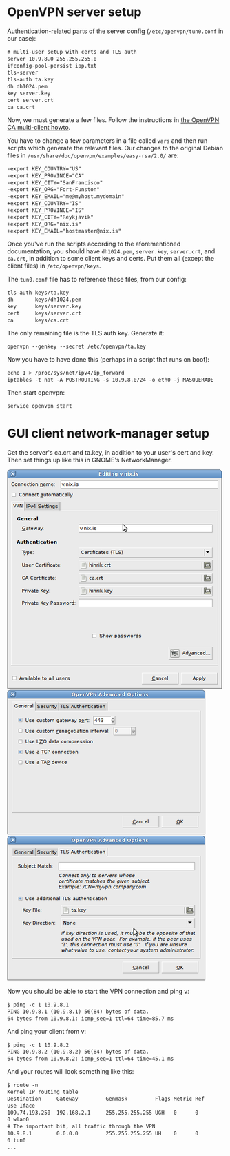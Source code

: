 # OpenVPN server setup

Authentication-related parts of the server config
(`/etc/openvpn/tun0.conf` in our case):

    # multi-user setup with certs and TLS auth
    server 10.9.8.0 255.255.255.0
    ifconfig-pool-persist ipp.txt
    tls-server
    tls-auth ta.key
    dh dh1024.pem
    key server.key
    cert server.crt
    ca ca.crt

Now, we must generate a few files. Follow the instructions in
[the OpenVPN CA multi-client howto](http://openvpn.net/index.php/open-source/documentation/howto.html#pki).

You have to change a few parameters in a file called `vars` and then
run scripts which generate the relevant files. Our changes to the
original Debian files in
`/usr/share/doc/openvpn/examples/easy-rsa/2.0/` are:
    
    -export KEY_COUNTRY="US"
    -export KEY_PROVINCE="CA"
    -export KEY_CITY="SanFrancisco"
    -export KEY_ORG="Fort-Funston"
    -export KEY_EMAIL="me@myhost.mydomain"
    +export KEY_COUNTRY="IS"
    +export KEY_PROVINCE="IS"
    +export KEY_CITY="Reykjavik"
    +export KEY_ORG="nix.is"
    +export KEY_EMAIL="hostmaster@nix.is"

Once you've run the scripts according to the aforementioned
documentation, you should have `dh1024.pem`, `server.key`,
`server.crt`, and `ca.crt`, in addition to some client keys and
certs. Put them all (except the client files) in
`/etc/openvpn/keys`.

The `tun0.conf` file has to reference these files, from our config:
    
    tls-auth keys/ta.key
    dh       keys/dh1024.pem
    key      keys/server.key
    cert     keys/server.crt
    ca       keys/ca.crt
    
The only remaining file is the TLS auth key. Generate it:

    openvpn --genkey --secret /etc/openvpn/ta.key

Now you have to have done this (perhaps in a script that runs on
boot):

    echo 1 > /proc/sys/net/ipv4/ip_forward
    iptables -t nat -A POSTROUTING -s 10.9.8.0/24 -o eth0 -j MASQUERADE

Then start openvpn:

    service openvpn start

# GUI client network-manager setup

Get the server's ca.crt and ta.key, in addition to your user's cert and key.
Then set things up like this in GNOME's NetworkManager.

![Main VPN screen in NetworkManager](http://github.com/avar/linode-etc/raw/master/openvpn/vpn-networkmanager-main.png)
![Advanced VPN screen in NetworkManager](http://github.com/avar/linode-etc/raw/master/openvpn/vpn-networkmanager-advanced.png)
![TLS auth screen in NetworkManager](http://github.com/avar/linode-etc/raw/master/openvpn/vpn-networkmanager-tls-auth.png)

Now you should be able to start the VPN connection and ping v:

    $ ping -c 1 10.9.8.1
    PING 10.9.8.1 (10.9.8.1) 56(84) bytes of data.
    64 bytes from 10.9.8.1: icmp_seq=1 ttl=64 time=85.7 ms

And ping your client from v:

    $ ping -c 1 10.9.8.2
    PING 10.9.8.2 (10.9.8.2) 56(84) bytes of data.
    64 bytes from 10.9.8.2: icmp_seq=1 ttl=64 time=45.1 ms

And your routes will look something like this:

    $ route -n
    Kernel IP routing table
    Destination     Gateway         Genmask         Flags Metric Ref    Use Iface
    109.74.193.250  192.168.2.1     255.255.255.255 UGH   0      0        0 wlan0
    # The important bit, all traffic through the VPN
    10.9.8.1        0.0.0.0         255.255.255.255 UH    0      0        0 tun0
    ...


